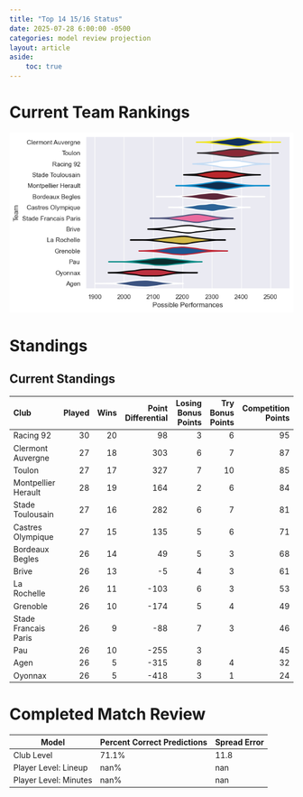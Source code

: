 ```yaml
---  
title: "Top 14 15/16 Status"  
date: 2025-07-28 6:00:00 -0500  
categories: model review projection  
layout: article  
aside:  
    toc: true  
---
```

# Current Team Rankings


![Club Rankings](plots/rankings_Top_14_1516.png)
# Standings

## Current Standings


| Club                 |   Played |   Wins |   Point Differential |   Losing Bonus Points |   Try Bonus Points |   Competition Points |
|:---------------------|---------:|-------:|---------------------:|----------------------:|-------------------:|---------------------:|
| Racing 92            |       30 |     20 |                   98 |                     3 |                  6 |                   95 |
| Clermont Auvergne    |       27 |     18 |                  303 |                     6 |                  7 |                   87 |
| Toulon               |       27 |     17 |                  327 |                     7 |                 10 |                   85 |
| Montpellier Herault  |       28 |     19 |                  164 |                     2 |                  6 |                   84 |
| Stade Toulousain     |       27 |     16 |                  282 |                     6 |                  7 |                   81 |
| Castres Olympique    |       27 |     15 |                  135 |                     5 |                  6 |                   71 |
| Bordeaux Begles      |       26 |     14 |                   49 |                     5 |                  3 |                   68 |
| Brive                |       26 |     13 |                   -5 |                     4 |                  3 |                   61 |
| La Rochelle          |       26 |     11 |                 -103 |                     6 |                  3 |                   53 |
| Grenoble             |       26 |     10 |                 -174 |                     5 |                  4 |                   49 |
| Stade Francais Paris |       26 |      9 |                  -88 |                     7 |                  3 |                   46 |
| Pau                  |       26 |     10 |                 -255 |                     3 |                    |                   45 |
| Agen                 |       26 |      5 |                 -315 |                     8 |                  4 |                   32 |
| Oyonnax              |       26 |      5 |                 -418 |                     3 |                  1 |                   24 |



# Completed Match Review


| Model | Percent Correct Predictions | Spread Error |
| ------ | ------ | ------ |
| Club Level | 71.1% | 11.8 |
| Player Level: Lineup | nan% | nan |
| Player Level: Minutes | nan% | nan |

